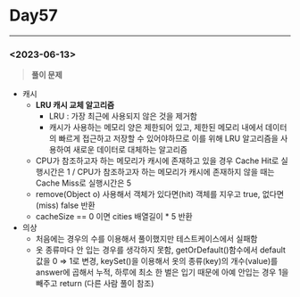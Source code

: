 # Day57

---

### <2023-06-13>

> ********************풀이 문제********************
>
- 캐시
    - **LRU 캐시 교체 알고리즘**
        - LRU : 가장 최근에 사용되지 않은 것을 제거함
        - 캐시가 사용하는 메모리 양은 제한되어 있고, 제한된 메모리 내에서 데이터의 빠르게 접근하고 저장할 수 있어야하므로 이를 위해 LRU 알고리즘을 사용하여 새로운 데이터로 대체하는 알고리즘
    - CPU가 참조하고자 하는 메모리가 캐시에 존재하고 있을 경우 Cache Hit로 실행시간은 1 / CPU가 참조하고자 하는 메모리가 캐시에 존재하지 않을 때는 Cache Miss로 실행시간은 5
    - remove(Object o) 사용해서 객체가 있다면(hit) 객체를 지우고 true, 없다면(miss) false 반환
    - cacheSize == 0 이면 cities 배열길이 * 5 반환
- 의상
    - 처음에는 경우의 수를 이용해서 풀이했지만 테스트케이스에서 실패함
    - 옷 종류마다 안 입는 경우를 생각하지 못함, getOrDefault()함수에서 default값을 0 ⇒ 1로 변경, keySet()을 이용해서 옷의 종류(key)의 개수(value)를 answer에 곱해서 누적, 하루에 최소 한 벌은 입기 때문에 아예 안입는 경우 1을 빼주고 return (다른 사람 풀이 참조)